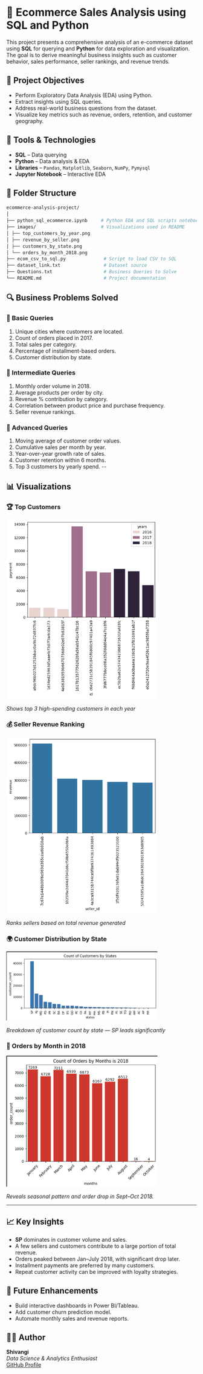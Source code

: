 # 🛒 Ecommerce Sales Analysis using SQL and Python

This project presents a comprehensive analysis of an e-commerce dataset using **SQL** for querying and **Python** for data exploration and visualization. The goal is to derive meaningful business insights such as customer behavior, sales performance, seller rankings, and revenue trends.

## 📌 Project Objectives

- Perform Exploratory Data Analysis (EDA) using Python.
- Extract insights using SQL queries.
- Address real-world business questions from the dataset.
- Visualize key metrics such as revenue, orders, retention, and customer geography.

## 🧰 Tools & Technologies

- **SQL** – Data querying
- **Python** – Data analysis & EDA
- **Libraries** – `Pandas`, `Matplotlib`, `Seaborn`, `NumPy`, `Pymysql`
- **Jupyter Notebook** – Interactive EDA

## 📂 Folder Structure
```bash 
ecommerce-analysis-project/
│
├── python_sql_ecommerce.ipynb     # Python EDA and SQL scripts notebook
├── images/                        # Visualizations used in README
│ ├── top_customers_by_year.png
│ ├── revenue_by_seller.png
│ ├── customers_by_state.png
│ └── orders_by_month_2018.png
├── ecom_csv_to_sql.py              # Script to load CSV to SQL
├── dataset_link.txt                # Dataset source
├── Questions.txt                   # Business Queries to Solve
└── README.md                       # Project documentation
```

## 🔍 Business Problems Solved

### 🔹 Basic Queries
1. Unique cities where customers are located.
2. Count of orders placed in 2017.
3. Total sales per category.
4. Percentage of installment-based orders.
5. Customer distribution by state.

### 🔸 Intermediate Queries
1. Monthly order volume in 2018.
2. Average products per order by city.
3. Revenue % contribution by category.
4. Correlation between product price and purchase frequency.
5. Seller revenue rankings.

### 🔺 Advanced Queries
1. Moving average of customer order values.
2. Cumulative sales per month by year.
3. Year-over-year growth rate of sales.
4. Customer retention within 6 months.
5. Top 3 customers by yearly spend.
--
## 📊 Visualizations

### 🏆 Top Customers
<img src="images/top_customers_by_year.png" width="400"/>

_Shows top 3 high-spending customers in each year_



### 💰 Seller Revenue Ranking
<img src="images/revenue_by_seller.png" width="400"/>

*Ranks sellers based on total revenue generated*



### 🌍 Customer Distribution by State
<img src="images/customers_by_state.png" width="400"/>

*Breakdown of customer count by state — SP leads significantly*



### 📅 Orders by Month in 2018
<img src="images/orders_by_month_2018.png" width="400"/>

*Reveals seasonal pattern and order drop in Sept–Oct 2018.*

---

## 📈 Key Insights

- **SP** dominates in customer volume and sales.
- A few sellers and customers contribute to a large portion of total revenue.
- Orders peaked between Jan–July 2018, with significant drop later.
- Installment payments are preferred by many customers.
- Repeat customer activity can be improved with loyalty strategies.

## 🔮 Future Enhancements
- Build interactive dashboards in Power BI/Tableau.
- Add customer churn prediction model.
- Automate monthly sales and revenue reports.

## 🙋‍♀️ Author

**Shivangi**  
_Data Science & Analytics Enthusiast_  
[GitHub Profile](https://github.com/vaish-shivangi)
